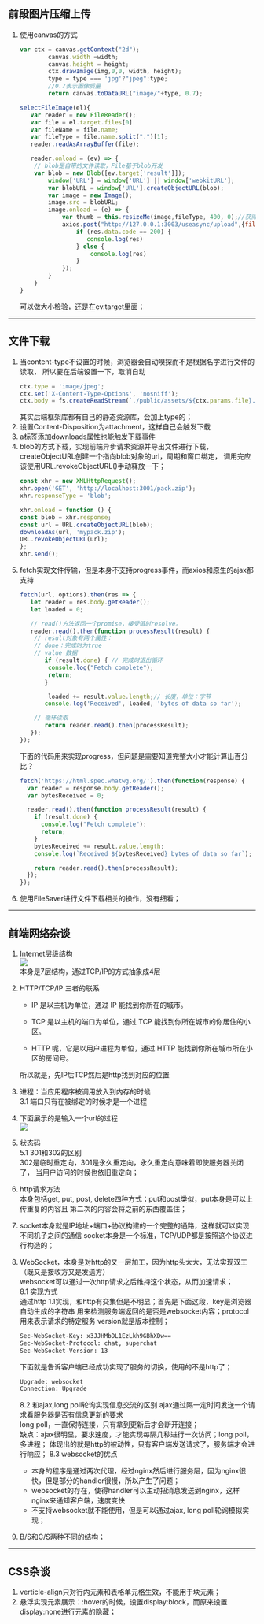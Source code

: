 ## 前段图片压缩上传
1. 使用canvas的方式
    ```javascript
    var ctx = canvas.getContext("2d");
            canvas.width =width;
            canvas.height = height;
            ctx.drawImage(img,0,0, width, height);
            type = type === 'jpg'?"jpeg":type;
            //0.7表示图像质量
            return canvas.toDataURL("image/"+type, 0.7);
    ```
    ```javascript
    selectFileImage(el){
       var reader = new FileReader();
       var file = el.target.files[0]
       var fileName = file.name;
       var fileType = file.name.split(".")[1];
       reader.readAsArrayBuffer(file);

       reader.onload = (ev) => {
        // blob是自带的文件读取，File基于blob开发   
        var blob = new Blob([ev.target['result']]);
            window['URL'] = window['URL'] || window['webkitURL'];
            var blobURL = window['URL'].createObjectURL(blob);
            var image = new Image();
            image.src = blobURL;
            image.onload = (e) => {
                var thumb = this.resizeMe(image,fileType, 400, 0);//获得的路径是将图片转换成了base64
                axios.post("http://127.0.0.1:3003/useasync/upload",{file:thumb,fileName:fileName}).then(res => {
                    if (res.data.code == 200) {
                       console.log(res)
                    } else {
                        console.log(res)
                    }
                });
            }
        }
    }
    ```
    可以做大小检验，还是在ev.target里面；
    
---
## 文件下载
1. 当content-type不设置的时候，浏览器会自动嗅探而不是根据名字进行文件的读取，
所以要在后端设置一下，取消自动
    ```javascript
    ctx.type = 'image/jpeg';
    ctx.set('X-Content-Type-Options', 'nosniff');
    ctx.body = fs.createReadStream(`./public/assets/${ctx.params.file}.jpeg`);
    ```
    其实后端框架库都有自己的静态资源库，会加上type的；
2. 设置Content-Disposition为attachment，这样自己会触发下载
3. a标签添加downloads属性也能触发下载事件   
4. blob的方式下载，实现前端异步请求资源并导出文件进行下载，createObjectURL创建一个指向blob对象的url，周期和窗口绑定，
调用完应该使用URL.revokeObjectURL()手动释放一下；
    ```javascript
    const xhr = new XMLHttpRequest();
    xhr.open('GET', 'http://localhost:3001/pack.zip');
    xhr.responseType = 'blob';

    xhr.onload = function () {
    const blob = xhr.response;
    const url = URL.createObjectURL(blob);
    downloadAs(url, 'mypack.zip');
    URL.revokeObjectURL(url);
    };
    xhr.send();
    ```    
5. fetch实现文件传输，但是本身不支持progress事件，而axios和原生的ajax都支持
    ```javascript
    fetch(url, options).then(res => {
       let reader = res.body.getReader();
       let loaded = 0;
    
       // read()方法返回一个promise，接受值时resolve。
       reader.read().then(function processResult(result) {
        // result对象有两个属性：
        // done：完成时为true
        // value 数据
           if (result.done) { // 完成时退出循环
            console.log("Fetch complete");
            return;
           }

            loaded += result.value.length;// 长度，单位：字节
           console.log('Received', loaded, 'bytes of data so far');

        // 循环读取
           return reader.read().then(processResult);
       });
    });
    ```
    下面的代码用来实现progress，但问题是需要知道完整大小才能计算出百分比？
    ```javascript
    fetch('https://html.spec.whatwg.org/').then(function(response) {
      var reader = response.body.getReader();
      var bytesReceived = 0;
    
      reader.read().then(function processResult(result) {
        if (result.done) {
          console.log("Fetch complete");
          return;
        }
        bytesReceived += result.value.length;
        console.log(`Received ${bytesReceived} bytes of data so far`);
    
        return reader.read().then(processResult);
      });
    });
    ```   
6. 使用FileSaver进行文件下载相关的操作，没有细看； 
---
## 前端网络杂谈
1. Internet层级结构  
   ![](https://user-gold-cdn.xitu.io/2018/12/13/167a83b603a15edb?imageView2/0/w/1280/h/960/format/webp/ignore-error/1)    
   本身是7层结构，通过TCP/IP的方式抽象成4层
2. HTTP/TCP/IP 三者的联系
    - IP 是以主机为单位，通过 IP 能找到你所在的城市。

    - TCP 是以主机的端口为单位，通过 TCP 能找到你所在城市的你居住的小区。

    - HTTP 呢，它是以用户进程为单位，通过 HTTP 能找到你所在城市所在小区的房间号。   

    所以就是，先IP后TCP然后是http找到对应的位置
3. 进程：当应用程序被调用放入到内存的时候  
    3.1 端口只有在被绑定的时候才是一个进程
4. 下面展示的是输入一个url的过程  
    ![](https://user-gold-cdn.xitu.io/2019/1/30/1689cc46bc146e05?imageView2/0/w/1280/h/960/format/webp/ignore-error/1) 
5. 状态码  
    5.1 301和302的区别  
        302是临时重定向，301是永久重定向，永久重定向意味着即使服务器关闭了，
        当用户访问的时候也依旧重定向；
6. http请求方法  
    本身包括get, put, post, delete四种方式；put和post类似，put本身是可以上传重复的内容且
    第二次的内容会将之前的东西覆盖住；
7. socket本身就是IP地址+端口+协议构建的一个完整的通路，这样就可以实现不同机子之间的通信
    socket本身是一个标准，TCP/UDP都是按照这个协议进行构造的；
8. WebSocket，本身是对http的又一层加工，因为http头太大，无法实现双工（既又是接收方又是发送方）    
    websocket可以通过一次http请求之后维持这个状态，从而加速请求；  
    8.1 实现方式  
    通过http 1.1实现，和http有交集但是不明显；首先是下面这段，key是浏览器自动生成的字符串
    用来检测服务端返回的是否是websocket内容；protocol用来表示请求的特定服务
    version就是版本控制；
    ```sh
    Sec-WebSocket-Key: x3JJHMbDL1EzLkh9GBhXDw==
    Sec-WebSocket-Protocol: chat, superchat
    Sec-WebSocket-Version: 13
    ```
    下面就是告诉客户端已经成功实现了服务的切换，使用的不是http了；
    ```sh
    Upgrade: websocket
    Connection: Upgrade
    ```
    8.2 和ajax,long poll轮询实现信息交流的区别
    ajax通过隔一定时间发送一个请求看服务器是否有信息更新的要求  
    long poll，一直保持连接，只有拿到更新后才会断开连接；  
    缺点：ajax很明显，要求速度，才能实现每隔几秒进行一次访问；long poll，多进程；
    体现出的就是http的被动性，只有客户端发送请求了，服务端才会进行响应；
    8.3 websocket的优点
    - 本身的程序是通过两次代理，经过nginx然后进行服务层，因为nginx很快，但是部分的handler很慢，所以产生了问题；
    - websocket的存在，使得handler可以主动把消息发送到nginx，这样nginx来通知客户端，速度变快
    - 不支持websocket就不能使用，但是可以通过ajax, long poll轮询模拟实现；
9. B/S和C/S两种不同的结构；
---
## CSS杂谈
1. verticle-align只对行内元素和表格单元格生效，不能用于块元素；
2. 悬浮实现元素展示：:hover的时候，设置display:block，而原来设置display:none进行元素的隐藏；











